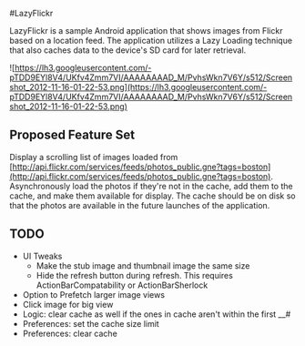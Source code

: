 #LazyFlickrLazyFlickr is a sample Android application that shows images from Flickr based on a location feed.  The application utilizes a Lazy Loading technique that also caches data to the device's SD card for later retrieval.![https://lh3.googleusercontent.com/-pTDD9EYl8V4/UKfv4Zmm7VI/AAAAAAAAD_M/PvhsWkn7V6Y/s512/Screenshot_2012-11-16-01-22-53.png](https://lh3.googleusercontent.com/-pTDD9EYl8V4/UKfv4Zmm7VI/AAAAAAAAD_M/PvhsWkn7V6Y/s512/Screenshot_2012-11-16-01-22-53.png)## Proposed Feature SetDisplay a scrolling list of images loaded from [http://api.flickr.com/services/feeds/photos_public.gne?tags=boston](http://api.flickr.com/services/feeds/photos_public.gne?tags=boston).  Asynchronously load the photos if they're not in the cache, add them to the cache, and make them available for display.  The cache should be on disk so that the photos are available in the future launches of the application.## TODO - UI Tweaks     - Make the stub image and thumbnail image the same size     - Hide the refresh button during refresh.  This requires ActionBarCompatability or ActionBarSherlock - Option to Prefetch larger image views - Click image for big view - Logic: clear cache as well if the ones in cache aren't within the first __# - Preferences: set the cache size limit - Preferences: clear cache
